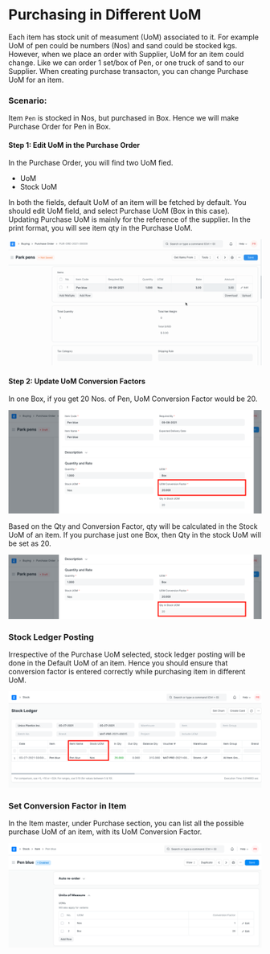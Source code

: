 
# Purchasing in Different UoM



Each item has stock unit of measument (UoM) associated to it. For example UoM of pen could be numbers (Nos) and sand could be stocked kgs. However, when we place an order with Supplier, UoM for an item could change. Like we can order 1 set/box of Pen, or one truck of sand to our Supplier. When creating purchase transacton, you can change Purchase UoM for an item.


### Scenario:


Item `Pen` is stocked in Nos, but purchased in Box. Hence we will make Purchase Order for Pen in Box.


#### Step 1: Edit UoM in the Purchase Order


In the Purchase Order, you will find two UoM fied.


* UoM
* Stock UoM


In both the fields, default UoM of an item will be fetched by default. You should edit UoM field, and select Purchase UoM (Box in this case). Updating Purchase UoM is mainly for the reference of the supplier. In the print format, you will see item qty in the Purchase UoM.


![Item Purchase UoM](/files/editing-uom-in-po.gif)


#### Step 2: Update UoM Conversion Factors


In one Box, if you get 20 Nos. of Pen, UoM Conversion Factor would be 20.


![Item Conversion Factor](/files/po-conversion-factor.png)


Based on the Qty and Conversion Factor, qty will be calculated in the Stock UoM of an item. If you purchase just one Box, then Qty in the stock UoM will be set as 20.


![Purchase Qty in Default UoM](/files/po-qty-in-stock-uom.png)


### Stock Ledger Posting


Irrespective of the Purchase UoM selected, stock ledger posting will be done in the Default UoM of an item. Hence you should ensure that conversion factor is entered correctly while purchasing item in different UoM.


![Print Format in Purchase UoM](/files/po-stock-uom-ledger.png)


### Set Conversion Factor in Item


In the Item master, under Purchase section, you can list all the possible purchase UoM of an item, with its UoM Conversion Factor.


![Purchase UoM master](/files/item-purchase-uom-conversion.png)





